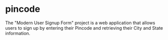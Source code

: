 # pincode
The "Modern User Signup Form" project is a web application that allows users to sign up by entering their Pincode and retrieving their City and State information.
